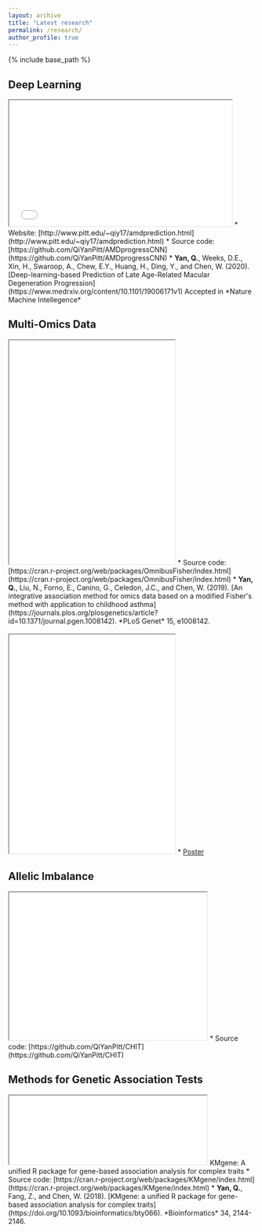 ```yaml
---
layout: archive
title: "Latest research"
permalink: /research/
author_profile: true
---
```


{% include base_path %}

Deep Learning
-
<iframe src="/images/Fig1.pdf#toolbar=0" width="90%" height="256px"></iframe>
* Website: [http://www.pitt.edu/~qiy17/amdprediction.html](http://www.pitt.edu/~qiy17/amdprediction.html)
* Source code: [https://github.com/QiYanPitt/AMDprogressCNN](https://github.com/QiYanPitt/AMDprogressCNN)
* <b>Yan, Q.</b>, Weeks, D.E., Xin, H., Swaroop, A., Chew, E.Y., Huang, H., Ding, Y., and Chen, W. (2020). [Deep-learning-based Prediction of Late Age-Related Macular Degeneration Progression](https://www.medrxiv.org/content/10.1101/19006171v1) Accepted in *Nature Machine Intellegence*

Multi-Omics Data
-
<iframe src="/files/Omnibus.pdf#toolbar=0" width="67%" height="455px"></iframe>
* Source code: [https://cran.r-project.org/web/packages/OmnibusFisher/index.html](https://cran.r-project.org/web/packages/OmnibusFisher/index.html)
* <b>Yan, Q.</b>, Liu, N., Forno, E., Canino, G., Celedon, J.C., and Chen, W. (2019). [An integrative association method for omics data based on a modified Fisher's method with application to childhood asthma](https://journals.plos.org/plosgenetics/article?id=10.1371/journal.pgen.1008142). *PLoS Genet* 15, e1008142.
<br>
<br>
<iframe src="/files/PRKCH.pdf#toolbar=0" width="67%" height="445px"></iframe>
* <a href="/files/PRKCH_poster.pdf">Poster</a>

Allelic Imbalance
-
<iframe src="/files/AI.pdf#toolbar=0" width="80%" height="300px"></iframe>
* Source code: [https://github.com/QiYanPitt/CHIT](https://github.com/QiYanPitt/CHIT)

Methods for Genetic Association Tests
-
<iframe src="/images/KMgene.pdf#toolbar=0" width="80%" height="140px"></iframe>
KMgene: A unified R package for gene-based association analysis for complex traits
* Source code: [https://cran.r-project.org/web/packages/KMgene/index.html](https://cran.r-project.org/web/packages/KMgene/index.html)
* <b>Yan, Q.</b>, Fang, Z., and Chen, W. (2018). [KMgene: a unified R package for gene-based association analysis for complex traits](https://doi.org/10.1093/bioinformatics/bty066). *Bioinformatics* 34, 2144-2146.
